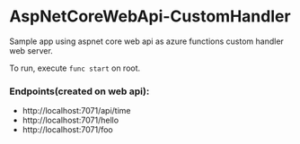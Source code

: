# AspNetCoreWebApi-CustomHandler
Sample app using aspnet core web api as azure functions custom handler web server.

To run, execute `func start` on root.

### Endpoints(created on web api):

  - http://localhost:7071/api/time
  - http://localhost:7071/hello
  - http://localhost:7071/foo
